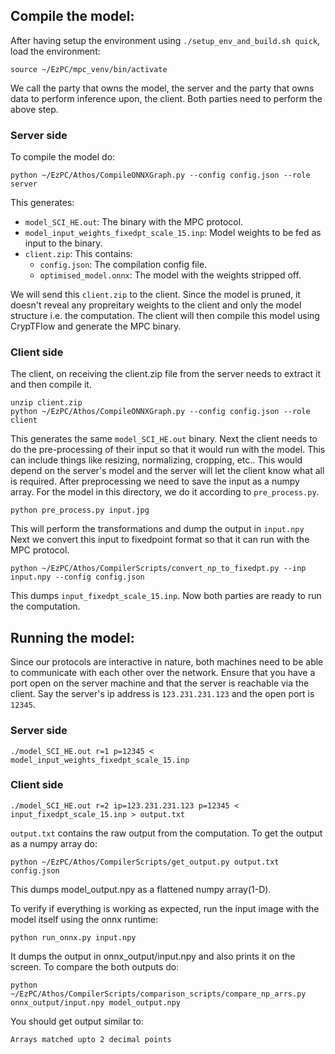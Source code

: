 ## Compile the model:
After having setup the environment using ```./setup_env_and_build.sh quick```,
load the environment:
```
source ~/EzPC/mpc_venv/bin/activate
```
We call the party that owns the model, the server and the party that owns data to perform inference upon, the client. Both parties need to perform the above step.

### Server side

To compile the model do:
```
python ~/EzPC/Athos/CompileONNXGraph.py --config config.json --role server
```
This generates:
- `model_SCI_HE.out`: The binary with the MPC protocol.
- `model_input_weights_fixedpt_scale_15.inp`: Model weights to be fed as input to the binary.
- `client.zip`: This contains:
   - `config.json`: The compilation config file.
   - `optimised_model.onnx`: The model with the weights stripped off.

We will send this `client.zip` to the client. Since the model is pruned, it doesn't reveal any propreitary weights to the client and only the model structure i.e. the computation. The client will then compile this model using CrypTFlow and generate the MPC binary.


### Client side

The client, on receiving the client.zip file from the server needs to extract it and then compile it.
```
unzip client.zip
python ~/EzPC/Athos/CompileONNXGraph.py --config config.json --role client

```
This generates the same `model_SCI_HE.out` binary. Next the client needs to do the pre-processing of their input so that it would run with the model. This can include things like resizing, normalizing, cropping, etc.. This would depend on the server's model and the server will let the client know what all is required. After preprocessing we need to save the input as a numpy array. For the model in this directory, we do it according to `pre_process.py`.
```
python pre_process.py input.jpg
```
This will perform the transformations and dump the output in `input.npy` Next we convert this input to fixedpoint format so that it can run with the MPC protocol.
```
python ~/EzPC/Athos/CompilerScripts/convert_np_to_fixedpt.py --inp input.npy --config config.json
```
This dumps `input_fixedpt_scale_15.inp`. Now both parties are ready to run the computation.

## Running the model:
Since our protocols are interactive in nature, both machines need to be able to communicate with each other over the network. Ensure that you have a port open on the server machine and that the server is reachable via the client. Say the server's ip address is `123.231.231.123` and the open port is `12345`.

### Server side
```
./model_SCI_HE.out r=1 p=12345 < model_input_weights_fixedpt_scale_15.inp
```
### Client side
```
./model_SCI_HE.out r=2 ip=123.231.231.123 p=12345 < input_fixedpt_scale_15.inp > output.txt
```
`output.txt` contains the raw output from the computation. To get the output as a numpy array do:
```
python ~/EzPC/Athos/CompilerScripts/get_output.py output.txt config.json
```
This dumps model_output.npy as a flattened numpy array(1-D).

To verify if everything is working as expected, run the input image with the model itself using the onnx runtime:
```
python run_onnx.py input.npy
```
It dumps the output in onnx_output/input.npy and also prints it on the screen. To compare the both outputs do:
```
python ~/EzPC/Athos/CompilerScripts/comparison_scripts/compare_np_arrs.py onnx_output/input.npy model_output.npy
```
You should get output similar to:
```
Arrays matched upto 2 decimal points
```
